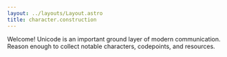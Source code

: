 ```yaml
---
layout: ../layouts/Layout.astro
title: character.construction
---
```


<div class="site-intro">
  Welcome! Unicode is an important ground layer of modern communication.<br/>
  Reason enough to collect notable characters, codepoints, and resources.
</div>
